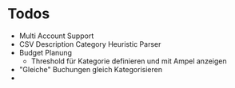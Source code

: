 # Todos

- Multi Account Support
- CSV Description Category Heuristic Parser
- Budget Planung
  - Threshold für Kategorie definieren und mit Ampel anzeigen
- "Gleiche" Buchungen gleich Kategorisieren
- 